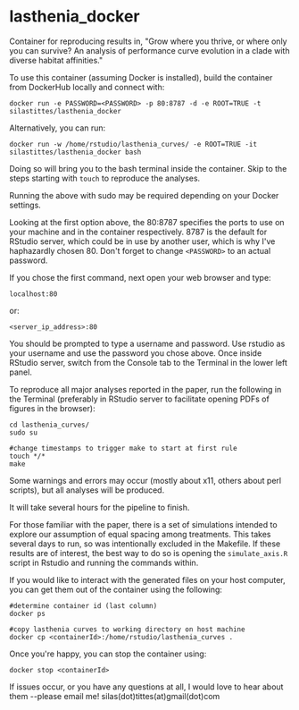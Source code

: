 # lasthenia_docker

Container for reproducing results in, "Grow where you thrive, or where only you can survive? An analysis of performance curve evolution in a clade with diverse habitat affinities."

To use this container (assuming Docker is installed), build the container from DockerHub locally and connect with:

    docker run -e PASSWORD=<PASSWORD> -p 80:8787 -d -e ROOT=TRUE -t silastittes/lasthenia_docker


Alternatively, you can run:

    docker run -w /home/rstudio/lasthenia_curves/ -e ROOT=TRUE -it silastittes/lasthenia_docker bash

Doing so will bring you to the bash terminal inside the container. Skip to the steps starting with `touch` to reproduce the analyses.

Running the above with sudo may be required depending on your Docker settings. 

Looking at the first option above, the 80:8787 specifies the ports to use on your machine and in the container respectively. 8787 is the default for RStudio server, which could be in use by another user, which is why I've haphazardly chosen 80. Don't forget to change `<PASSWORD>` to an actual password. 

If you chose the first command, next open your web browser and type:

    localhost:80

or:

    <server_ip_address>:80


You should be prompted to type a username and password. Use rstudio as your username and use the password you chose above. Once inside RStudio server, switch from the Console tab to the Terminal in the lower left panel. 

To reproduce all major analyses reported in the paper, run the following in the Terminal (preferably in RStudio server to facilitate opening PDFs of figures in the browser):

    cd lasthenia_curves/
    sudo su

    #change timestamps to trigger make to start at first rule
    touch */*
    make

Some warnings and errors may occur (mostly about x11, others about perl scripts), but all analyses will be produced.

It will take several hours for the pipeline to finish.


For those familiar with the paper, there is a set of simulations intended to explore our assumption of equal spacing among treatments. This takes several days to run, so was intentionally excluded in the Makefile. If these results are of interest, the best way to do so is opening the `simulate_axis.R` script in Rstudio and running the commands within. 


If you would like to interact with the generated files on your host computer, you can get them out of the container using the following:

    #determine container id (last column)
    docker ps

    #copy lasthenia curves to working directory on host machine
    docker cp <containerId>:/home/rstudio/lasthenia_curves .


Once you're happy, you can stop the container using:

    docker stop <containerId>


If issues occur, or you have any questions at all, I would love to hear about them --please email me! silas(dot)tittes(at)gmail(dot)com




